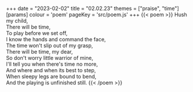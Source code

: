 +++
date = "2023-02-02"
title = "02.02.23"
themes = ["praise", "time"]
[params]
  colour = 'poem'
  pageKey = 'src/poem.js'
+++
{{< poem >}}
Hush my child,  
There will be time,  
To play before we set off,  
I know the hands and command the face,  
The time won't slip out of my grasp,  
There will be time, my dear,  
So don't worry little warrior of mine,  
I'll tell you when there's time no more,  
And where and when its best to step,  
When sleepy legs are bound to bend,  
And the playing is unfinished still.
{{< /poem >}}